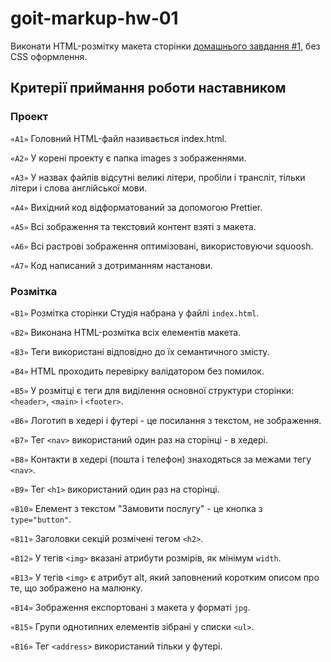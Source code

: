 # goit-markup-hw-01
Виконати HTML-розмітку макета сторінки [домашнього завдання #1](https://www.figma.com/file/1ehrLBauvVFu4mVhxsHzyZ/Web-Studio-(Version-2.1)?node-id=0%3A1), без CSS оформлення.

## Критерії приймання роботи наставником

### Проект
`«A1»` Головний HTML-файл називається index.html.

`«A2»` У корені проекту є папка images з зображеннями.

`«A3»` У назвах файлів відсутні великі літери, пробіли і трансліт, тільки літери і слова англійської мови.

`«A4»` Вихідний код відформатований за допомогою Prettier.

`«A5»` Всі зображення та текстовий контент взяті з макета.

`«A6»` Всі растрові зображення оптимізовані, використовуючи squoosh.

`«A7»` Код написаний з дотриманням настанови.

### Розмітка
`«B1»` Розмітка сторінки Студія набрана у файлі `index.html`.

`«B2»` Виконана HTML-розмітка всіх елементів макета.

`«B3»` Теги використані відповідно до їх семантичного змісту.

`«B4»` HTML проходить перевірку валідатором без помилок.

`«B5»` У розмітці є теги для виділення основної структури сторінки: `<header>`, `<main>` і `<footer>`.

`«B6»` Логотип в хедері і футері - це посилання з текстом, не зображення.

`«B7»` Тег `<nav>` використаний один раз на сторінці - в хедері.

`«B8»` Контакти в хедері (пошта і телефон) знаходяться за межами тегу `<nav>`.

`«B9»` Тег `<h1>` використаний один раз на сторінці.

`«B10»` Елемент з текстом "Замовити послугу" - це кнопка з `type="button"`.

`«B11»` Заголовки секцій розмічені тегом `<h2>`.

`«B12»` У тегів `<img>` вказані атрибути розмірів, як мінімум `width`.

`«B13»` У тегів `<img>` є атрибут alt, який заповнений коротким описом про те, що зображено на малюнку.

`«B14»` Зображення експортовані з макета у форматі `jpg`.

`«B15»` Групи однотипних елементів зібрані у списки `<ul>`.

`«B16»` Тег `<address>` використаний тільки у футері.
